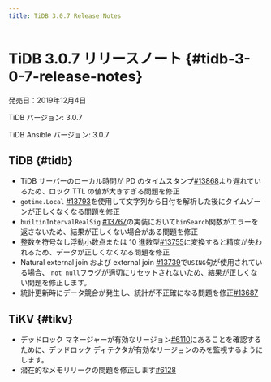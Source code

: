 ```yaml
---
title: TiDB 3.0.7 Release Notes
---
```


# TiDB 3.0.7 リリースノート {#tidb-3-0-7-release-notes}

発売日：2019年12月4日

TiDB バージョン: 3.0.7

TiDB Ansible バージョン: 3.0.7

## TiDB {#tidb}

-   TiDB サーバーのローカル時間が PD のタイムスタンプ[#13868](https://github.com/pingcap/tidb/pull/13868)より遅れているため、ロック TTL の値が大きすぎる問題を修正
-   `gotime.Local` [#13793](https://github.com/pingcap/tidb/pull/13793)を使用して文字列から日付を解析した後にタイムゾーンが正しくなくなる問題を修正
-   `builtinIntervalRealSig` [#13767](https://github.com/pingcap/tidb/pull/13767)の実装において`binSearch`関数がエラーを返さないため、結果が正しくない場合がある問題を修正
-   整数を符号なし浮動小数点または 10 進数型[#13755](https://github.com/pingcap/tidb/pull/13755)に変換すると精度が失われるため、データが正しくなくなる問題を修正
-   Natural external join および external join [#13739](https://github.com/pingcap/tidb/pull/13739)で`USING`句が使用されている場合、 `not null`フラグが適切にリセットされないため、結果が正しくない問題を修正します。
-   統計更新時にデータ競合が発生し、統計が不正確になる問題を修正[#13687](https://github.com/pingcap/tidb/pull/13687)

## TiKV {#tikv}

-   デッドロック マネージャーが有効なリージョン[#6110](https://github.com/tikv/tikv/pull/6110)にあることを確認するために、デッドロック ディテクタが有効なリージョンのみを監視するようにします。
-   潜在的なメモリリークの問題を修正します[#6128](https://github.com/tikv/tikv/pull/6128)

